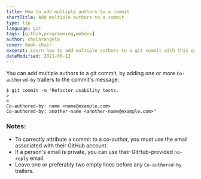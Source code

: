 ```yaml
---
title: How to add multiple authors to a commit
shortTitle: Add multiple authors to a commit
type: tip
language: git
tags: [github,programming,webdev]
author: chalarangelo
cover: book-chair
excerpt: Learn how to add multiple authors to a git commit with this quick and easy tip.
dateModified: 2021-06-12
---
```


You can add multiple authors to a git commit, by adding one or more `Co-authored-by` trailers to the commit's message:

```shellsession
$ git commit -m "Refactor usability tests.
>
>
Co-authored-by: name <name@example.com>
Co-authored-by: another-name <another-name@example.com>"
```

### Notes:

- To correctly attribute a commit to a co-author, you must use the email associated with their GitHub account.
- If a person's email is private, you can use their GitHub-provided `no-reply` email.
- Leave one or preferably two empty lines before any `Co-authored-by` trailers.
